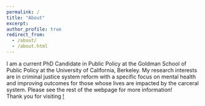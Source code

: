 ```yaml
---
permalink: /
title: "About"
excerpt: 
author_profile: true
redirect_from: 
  - /about/
  - /about.html
---
```


I am a current PhD Candidate in Public Policy at the Goldman School of Public Policy at the University of California, Berkeley. My research interests are in criminal justice system reform with a specific focus on mental health and improving outcomes for those whose lives are impacted by the carceral system. Please see the rest of the webpage for more information! 
<br>
Thank you for visiting <a class="link-gray" href="https://thumbs.gfycat.com/ScornfulDismalJoey-max-1mb.gif">!</a>
